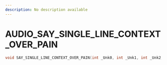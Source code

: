 ```yaml
---
description: No description available 
---
```


# AUDIO\_SAY_SINGLE_LINE_CONTEXT_OVER_PAIN

```cpp
void SAY_SINGLE_LINE_CONTEXT_OVER_PAIN(int _Unk0, int _Unk1, int _Unk2, int _Unk3, int _Unk4, int _Unk5, int _Unk6, int _Unk7, int _Unk8);
```